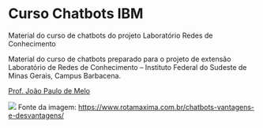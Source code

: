 # Curso Chatbots IBM
Material do curso de chatbots do projeto Laboratório Redes de Conhecimento


Material do curso de chatbots preparado para o projeto de extensão Laboratório de Redes de Conhecimento – Instituto Federal do Sudeste de Minas Gerais, Campus Barbacena.

<a href="http://lattes.cnpq.br/5342594674297883">Prof. João Paulo de Melo</a>


<img src="https://www.rotamaxima.com.br/wp-content/uploads/2019/02/o-que-e-chatbot.png">
Fonte da imagem: <a href="https://www.rotamaxima.com.br/chatbots-vantagens-e-desvantagens/">https://www.rotamaxima.com.br/chatbots-vantagens-e-desvantagens/</a>